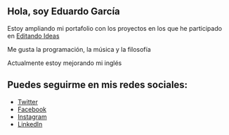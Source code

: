 ## Hola, soy Eduardo García


Estoy ampliando mi portafolio con los proyectos en los que he participado en [Editando Ideas](https://editandoideas.com/)

Me gusta la programación, la música y la filosofía

Actualmente estoy mejorando mi inglés


## Puedes seguirme en mis redes sociales:
- [Twitter](https://twitter.com/eedygarcia)
- [Facebook](https://www.facebook.com/3ddy.garcia/)
- [Instagram](https://www.instagram.com/eedy.garcia/)
- [LinkedIn](https://www.linkedin.com/in/eduardo-garc%C3%ADa-877aaa96/)

